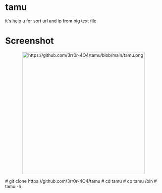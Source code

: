 # tamu

it's help u for sort url and ip from big text file 
# Screenshot
<p align="center"><img alt="https://github.com/3rr0r-4O4/tamu/blob/main/tamu.png" width="395px" src="https://cdn.dribbble.com/users/31818/screenshots/2619658/dribbb.gif" /></p>
# git clone https://github.com/3rr0r-4O4/tamu
# cd tamu
# cp tamu /bin
# tamu -h
